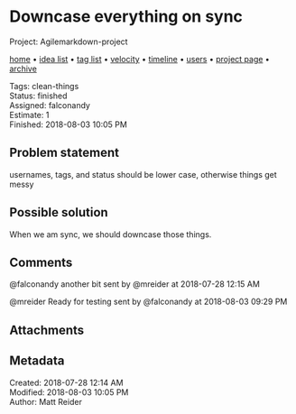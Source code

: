 # Downcase everything on sync

Project: Agilemarkdown-project

[home](../index.md) • [idea list](../ideas.md) • [tag list](../tags.md) • [velocity](../velocity.md) • [timeline](../timeline.md) • [users](../users.md) • [project page](../agilemarkdown-project.md) • [archive](archive.md)

Tags: clean-things  
Status: finished  
Assigned: falconandy  
Estimate: 1  
Finished: 2018-08-03 10:05 PM  

## Problem statement

usernames, tags, and status should be lower case, otherwise things get messy

## Possible solution

When we am sync, we should downcase those things.

## Comments

@falconandy another bit
sent by @mreider at 2018-07-28 12:15 AM

@mreider Ready for testing
sent by @falconandy at 2018-08-03 09:29 PM

## Attachments

## Metadata

Created: 2018-07-28 12:14 AM  
Modified: 2018-08-03 10:05 PM  
Author: Matt Reider  

